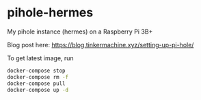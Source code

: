 # pihole-hermes
My pihole instance (hermes) on a Raspberry Pi 3B+

Blog post here: https://blog.tinkermachine.xyz/setting-up-pi-hole/

To get latest image, run
```bash
docker-compose stop
docker-compose rm -f
docker-compose pull   
docker-compose up -d
```
